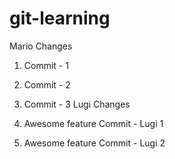 # git-learning

Mario Changes

1. Commit - 1
2. Commit - 2
3. Commit - 3
   Lugi Changes

4. Awesome feature Commit - Lugi 1
5. Awesome feature Commit - Lugi 2
